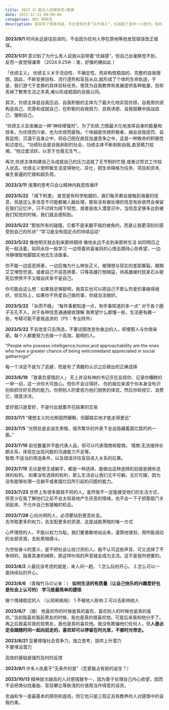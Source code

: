 ```yaml
---
title: 2023 の 能见人的碎碎念+摘录
date: 2023-12-31 00:00:00
categories: 001 碎碎念
description: 其实写了很多内容，不过发现大多“见不得人”，仅选取了其中一小部分。找补：并没有其他内容很怪的意思，我是善良真诚单纯小女孩（确信）
---
```

**2023/9/1**
时间永远是往前进的，不会因为任何人停在原地等他发现错误改正错误。


**2023/1/31**
意识到了为什么有人说我以前带着“优越感“，但自己丝毫察觉不到，反而一直觉得谦卑
（2024.9.25补：害，好像的确如此 ）

「优绩主义」
优绩主义关乎流动性、不确定性，而非构筑稳固的、完整的自我理想。因此，不断变换目标、流行逐热和盲目从众,就形成了个体的生命轨迹。于是，我们游弋于变换的具体目标任务，使其为自我教育和发展提供各种能量，但却丢掉了教育生活之本真,难以形成稳固的自我认同。

其次，优绩主体是自我压迫、自我积极的主体为了最大化地实现优绩，自我用优绩构造自己、完善和成就自己，在积极的自我努力、自我诱惑、自我鼓舞中挑战自己、强制自己。

”优绩主义会发展出一种“神经增强剂”。为了优绩,力图最大化地发挥自身的能量和效率，为优绩而兴奋，也为优绩而疲殆。个体越是优绩积极者，越会自我惩罚、自我监控。沉湎于自身之中，将自己困在疯狂加速竞争之中，这是一种致命的积极性和过度化。“功绩社会是自我剥削的社会，功绩主体不断剥削自我,直至精力枯竭。“他过度活跃，以至于也毫无生气 。

再次,优绩主体构建自己与成就自己的压力造就了无节制的忙碌,或者过劳式工作投入状态。优绩主义使积极生活变得物化、异化，把生命降格为任务、项目和资本,催生普遍的忙碌和超负荷。


**2023/3/11**
浅薄的思考只会让精神内耗恶性循环


**2023/5/22**
「阈下刺激」
直觉是有科学依据的，我们每天都会接触到海量的信息，但是这么多信息不可能都被人脑处理，那些没有被处理的信息有些依然会保留在我们记忆中，只不过转为阈下知觉，或者是收入潜意识中，当信息足够多达到被我们知觉的时候，我们就会感知到。


**2023/5/22**
“那些所有的碰撞，它都不是来磨平我的棱角的，而是让我更深刻的感受到自己的形状”
“学习是没有固定点的持续运动” 


**2023/5/22**
像他明天就会到来那样期待 像他永远不会到来那样生活
如同明日之死一般活着，如同永存一般学习
一边带着欣喜雀跃的心情去期待心存希望，一边冷静理智地脚踏实地去生活做事。

你不能一边惩恶扬善，一边后悔为什么伸张正义，被理想与现实的差距撕裂，期期艾艾埋怨世道。或者自己不惩恶扬善，只等英雄打倒贼寇，待英雄被村民拿石头砸死后愤愤不平又暗自庆幸不是自己。

你可能会这么想：如果我足够聪明，我其实也可以把自己不那么热爱的事做得很好。但实际上，如果你不热爱自己做的事，你就没法做好。


**2023/5/22**
「杂而不精」
“每件事都知道一点，有件事知道的多一点”
对于各个圈子无孔不入，对于各种信息通通接收理解
我希望什么都懂一些，生活更有趣一些，专精可能不是我追求的（PS：专业除外）


**2023/5/22**
 不去改变只去筛选，不要试图改变你身边的人，即便那人与你很亲密。每个人都要努力去做一个高效、聪明的人。
 
"People who possess intelligence,humor,and approachability are the ones who have a greater chance of being welcomedand appreciated in social gatherings!"

每一个决定不是为了逃避，而是有了清醒的认识之后做出的正确选择


**2023/6/19**
「致辜负感情的人」
天上并没有神的书记员在监视你、记录你糟糕的一举一动，这一点你大可放心。但你不会过得好。
你的报应来源于你本身没有识别和抓住好东西的能力。你把别人的爱视为他们弱势的体现，然后你轻视它、浪费它，得意洋洋。

爱好就只是爱好，不是付出就要开花结果的交易


**2023/7/1**
“理想主义的光辉固然耀眼，但脚踏实地才能走得更远”


**2023/7/5**
“光明总是会滋生黑暗，城市繁华的外表下总会隐藏着糜烂腐朽的一面。”


**2023/7/10**
前任数量并不能代表人品，但可以代表情商和智商。
情商:无法维持长期关系，体现在出现问题的沟通能力不足等。  
智商:不适当的筛选条件，以及错误评估盲目进入关系的后果。


**2023/7/15**
无论是卷王或躺平，都是一种选择，能做出这种选择的前提是拥有选择的权利。
如果没有选择的权利，那么生活会让我们无平可躺，无烂可摆，因为没有能够处理一旦躺平或者摆烂后所引起的问题的能力。


**2023/7/23**
世界上有很多跟我不同的人，虽然我不一定能接受他们的生活方式，但至少在我了解他们之前不会太轻易地产生厌恶的情绪，也不会一下子把那扇门关闭起来，不允许自己有接触的机会。


**2023/7/28**
心向光明的人，必须要站到更高处去。  
去夺取更多的权力，去支配更多的资源，这是战胜黑暗的唯一方式
  
心怀理想的人，不能以权力为耻。我们要勇敢地站出来，谨慎地谋划，用所能调动的全部资源，去和黑暗搏斗。

为世俗奋斗的意义，是不把社会让给讨厌的人。我不认可这些声音，可又选择了不争辩的，独善其身的缄默，那这样吵闹的声音就会成为主流。这不是我所想要的。



**2023/8/2**
人最应该考虑的就是，来人间一趟。
1.怎么玩的开心。
2.怎么可以一直持续玩的开心。



**2023/8/6**
（青梅竹马の父亲：）
**如何生活的有质量（让自己快乐的兴趣爱好也是社会上认可的）**
**学习是最简单的捷径**

做个情绪稳定的人 （认知和格局）
1.不被他人影响
2.可以去影响他人


**2023/8/7**
（摘）
他喜欢你的时候是真的喜欢，喜欢别人的时候也是真的喜欢。”当初我喜欢我前男友的时候，我也是真的很喜欢他。可是后来我和他分手了。再之后我喜欢我的现男友，我也是真的喜欢他。我没有欺骗他们任何人，但**人是必定会跟随时间一起向前走的，喜欢却可以停留在时光里，不被时光带走。**


**2023/8/21**
显著增强社会竞争力，独立思考，提供上升潜力  
不要埋没潜力  

高效的基础是强烈及时的反馈  


**2023/9/1**
许多人执着于“无条件的爱”（恋爱脑占有欲的诞生？）


**2023/10/13**
精神层次越高的人对感情越专一，因为善于处理自己内心欲望，因而不会把类似找备胎、盲目攀比等肤浅的价值观当作得意的谈资。

忠诚和专一是最基本的原则和底线，但它也只是三观正且有教养的人对感情中的自我约束。